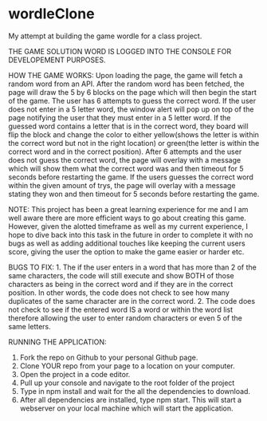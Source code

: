 # wordleClone

My attempt at building the game wordle for a class project.


THE GAME SOLUTION WORD IS LOGGED INTO THE CONSOLE FOR DEVELOPEMENT PURPOSES.


HOW THE GAME WORKS:
Upon loading the page, the game will fetch a random word from an API. After the random word has been fetched, the page will draw the 5 by 6 blocks on the page which will then begin the start of the game. The user has 6 attempts to guess the correct word. If the user does not enter in a 5 letter word, the window alert will pop up on top of the page notifying the user that they must enter in a 5 letter word. If the guessed word contains a letter that is in the correct word, they board will flip the block and change the color to either yellow(shows the letter is within the correct word but not in the right location) or green(the letter is within the correct word and in the correct position). After 6 attempts and the user does not guess the correct word, the page will overlay with a message which will show them what the correct word was and then timeout for 5 seconds before restarting the game. If the users guesses the correct word within the given amount of trys, the page will overlay with a message stating they won and then timeout for 5 seconds before restarting the game.

NOTE:
This project has been a great learning experience for me and I am well aware there are more efficient ways to go about creating this game. However, given the alotted timeframe as well as my current experience, I hope to dive back into this task in the future in order to complete it with no bugs as well as adding additional touches like keeping the current users score, giving the user the option to make the game easier or harder etc.

BUGS TO FIX: 1. The if the user enters in a word that has more than 2 of the same characters, the code will still execute and show BOTH of those characters as being in the correct word and if they are in the correct position. In other words, the code does not check to see how many duplicates of the same character are in the correct word. 2. The code does not check to see if the entered word IS a word or within the word list therefore allowing the user to enter random characters or even 5 of the same letters.



RUNNING THE APPLICATION:

  1. Fork the repo on Github to your personal Github page.
  2. Clone YOUR repo from your page to a location on your computer.
  3. Open the project in a code editor.
  4. Pull up your console and navigate to the root folder of the project
  5. Type in npm install and wait for the all the dependencies to download.
  6. After all dependencies are installed, type npm start. This will start a webserver on your local machine which will start the application.
